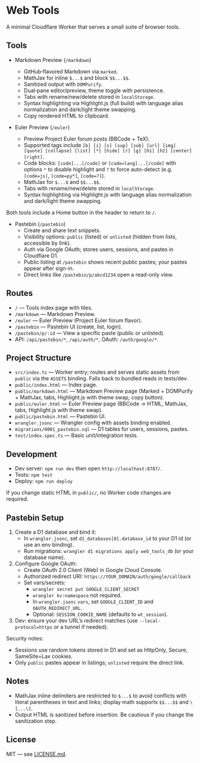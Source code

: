 # Web Tools

A minimal Cloudflare Worker that serves a small suite of browser tools.

## Tools
- Markdown Preview (`/markdown`)
  - GitHub‑flavored Markdown via `marked`.
  - MathJax for inline `$...$` and block `$$...$$`.
  - Sanitized output with `DOMPurify`.
  - Dual‑pane editor/preview, theme toggle with persistence.
  - Tabs with rename/new/delete stored in `localStorage`.
  - Syntax highlighting via Highlight.js (full build) with language alias normalization and dark/light theme swapping.
  - Copy rendered HTML to clipboard.

- Euler Preview (`/euler`)
  - Preview Project Euler forum posts (BBCode + TeX).
  - Supported tags include `[b] [i] [s] [sup] [sub] [url] [img] [quote] [collapse] [list] [*] [hide] [r] [g] [h1] [h2] [center] [right]`.
  - Code blocks: `[code]...[/code]` or `[code=lang]...[/code]` with options `*` to disable highlight and `?` to force auto-detect (e.g. `[code=js]`, `[code=py*]`, `[code=?]`).
  - MathJax for `$...$` and `$$...$$`.
  - Tabs with rename/new/delete stored in `localStorage`.
  - Syntax highlighting via Highlight.js with language alias normalization and dark/light theme swapping.

Both tools include a Home button in the header to return to `/`.

- Pastebin (`/pastebin`)
  - Create and share text snippets.
  - Visibility options: `public` (listed) or `unlisted` (hidden from lists, accessible by link).
  - Auth via Google OAuth; stores users, sessions, and pastes in Cloudflare D1.
  - Public listing at `/pastebin` shows recent public pastes; your pastes appear after sign-in.
  - Direct links like `/pastebin/p/abcd1234` open a read-only view.

## Routes
- `/` — Tools index page with tiles.
- `/markdown` — Markdown Preview.
- `/euler` — Euler Preview (Project Euler forum flavor).
 - `/pastebin` — Pastebin UI (create, list, login).
 - `/pastebin/p/:id` — View a specific paste (public or unlisted).
 - API: `/api/pastebin/*`, `/api/auth/*`, OAuth: `/auth/google/*`.

## Project Structure
- `src/index.ts` — Worker entry; routes and serves static assets from `public` via the `ASSETS` binding. Falls back to bundled reads in tests/dev.
- `public/index.html` — Index page.
- `public/markdown.html` — Markdown Preview page (Marked + DOMPurify + MathJax, tabs, Highlight.js with theme swap, copy button).
- `public/euler.html` — Euler Preview page (BBCode → HTML, MathJax, tabs, Highlight.js with theme swap).
 - `public/pastebin.html` — Pastebin UI.
- `wrangler.jsonc` — Wrangler config with assets binding enabled.
 - `migrations/0001_pastebin.sql` — D1 tables for users, sessions, pastes.
- `test/index.spec.ts` — Basic unit/integration tests.

## Development
- Dev server: `npm run dev` then open `http://localhost:8787/`.
- Tests: `npm test`
- Deploy: `npm run deploy`

If you change static HTML in `public/`, no Worker code changes are required.

## Pastebin Setup
1. Create a D1 database and bind it:
   - In `wrangler.jsonc`, set `d1_databases[0].database_id` to your D1 id (or use an env binding).
   - Run migrations: `wrangler d1 migrations apply web_tools_db` (or your database name).
2. Configure Google OAuth:
   - Create OAuth 2.0 Client (Web) in Google Cloud Console.
   - Authorized redirect URI: `https://YOUR_DOMAIN/auth/google/callback`
   - Set vars/secrets:
     - `wrangler secret put GOOGLE_CLIENT_SECRET`
     - `wrangler kv:namespace` not required.
     - In `wrangler.jsonc` `vars`, set `GOOGLE_CLIENT_ID` and `OAUTH_REDIRECT_URL`.
     - Optional: `SESSION_COOKIE_NAME` (defaults to `wt_session`).
3. Dev: ensure your dev URL’s redirect matches (use `--local-protocol=https` or a tunnel if needed).

Security notes:
- Sessions use random tokens stored in D1 and set as HttpOnly, Secure, SameSite=Lax cookies.
- Only `public` pastes appear in listings; `unlisted` require the direct link.

## Notes
- MathJax inline delimiters are restricted to `$...$` to avoid conflicts with literal parentheses in text and links; display math supports `$$...$$` and `\[...\]`.
- Output HTML is sanitized before insertion. Be cautious if you change the sanitization step.

## License
MIT — see [LICENSE.md](LICENSE.md).
